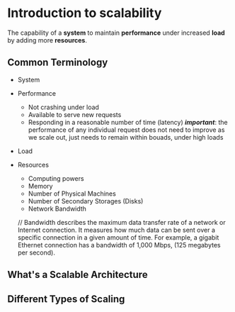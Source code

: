 # Introduction to scalability
The capability of a **system** to maintain **performance** under increased **load** by adding more **resources**.

## Common Terminology
- System
- Performance
  - Not crashing under load
  - Available to serve new requests
  - Responding in a reasonable number of time (latency)
  ***important***: the performance of any individual request does not need to improve as we scale out, just needs to remain within bouads, under high loads
- Load
- Resources
  - Computing powers
  - Memory
  - Number of Physical Machines
  - Number of Secondary Storages (Disks)
  - Network Bandwidth

  // Bandwidth describes the maximum data transfer rate of a network or Internet connection. It measures how much data can be sent over a specific connection in a given amount of time. For example, a gigabit Ethernet connection has a bandwidth of 1,000 Mbps, (125 megabytes per second).




## What's a Scalable Architecture

## Different Types of Scaling